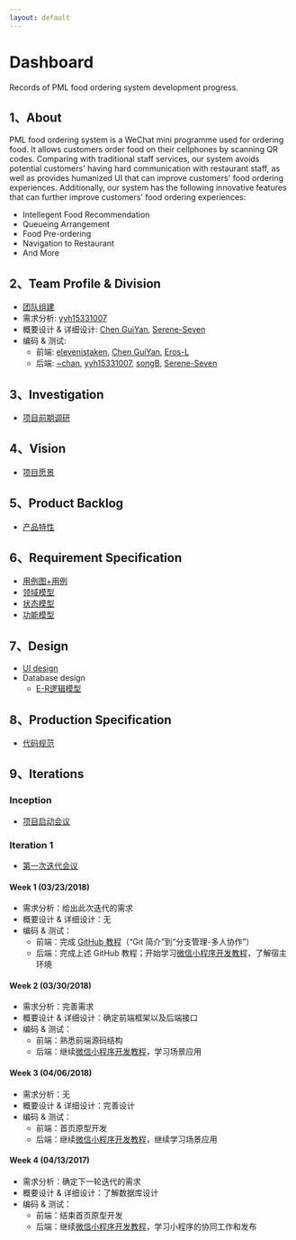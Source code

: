 ```yaml
---
layout: default
---
```


[team_profile]: https://github.com/OrderingService/Dashboard/blob/gh-pages/docs/team_profile.md
[yyh15331007]: https://github.com/yyh15331007
[Chen GuiYan]: https://github.com/15331016
[elevenistaken]: https://github.com/elevenistaken
[Eros-L]: https://github.com/Eros-L
[songB]: https://github.com/songB
[Serene-Seven]: https://github.com/Serene-Seven
[~chan]: https://github.com/StellaChan

[investigation]: https://github.com/OrderingService/Dashboard/blob/gh-pages/docs/investigation.pdf

[vision]: ()

[backlog]: https://github.com/OrderingService/Dashboard/blob/gh-pages/docs/backlog.md

[use_case]: https://github.com/OrderingService/Dashboard/blob/gh-pages/docs/use_case.md
[domain_model]: https://github.com/OrderingService/Dashboard/blob/gh-pages/docs/domain_model.md
[stage_model]: ()
[system_sequence]: ()

[ui_design]: ()
[er_model]: https://github.com/OrderingService/Dashboard/blob/gh-pages/docs/er_model.md

[inception_meeting]: https://github.com/OrderingService/Dashboard/blob/gh-pages/docs/inception_meeting.md

[iteration1_meeting]: ()
[mini_programme_tutorial]: https://developers.weixin.qq.com/ebook?action=get_post_info&token=935589521&volumn=1&lang=zh_CN&book=miniprogram&docid=0008aeea9a8978ab0086a685851c0a
[GitHub_Tutorial]: http://www.liaoxuefeng.com/wiki/0013739516305929606dd18361248578c67b8067c8c017b000

# Dashboard

Records of PML food ordering system development progress.


## 1、About
PML food ordering system is a WeChat mini programme used for ordering food. It allows customers order food on their cellphones by scanning QR codes. Comparing with traditional staff services, our system avoids potential customers' having hard communication with restaurant staff, as well as provides humanized UI that can improve customers' food ordering experiences. Additionally, our system has the following innovative features that can further improve customers' food ordering experiences: 

* Intellegent Food Recommendation
* Queueing Arrangement
* Food Pre-ordering
* Navigation to Restaurant
* And More


## 2、Team Profile & Division

* [团队组建][team_profile]
* 需求分析: [yyh15331007][yyh15331007]
* 概要设计 & 详细设计: [Chen GuiYan][Chen GuiYan], [Serene-Seven][Serene-Seven]
* 编码 & 测试: 
    - 前端: [elevenistaken][elevenistaken], [Chen GuiYan][Chen GuiYan], [Eros-L][Eros-L]
    - 后端: [~chan][~chan], [yyh15331007][yyh15331007], [songB][songB], [Serene-Seven][Serene-Seven]

## 3、Investigation

* [项目前期调研][investigation]

## 4、Vision

* [项目愿景][vision]

## 5、Product Backlog

* [产品特性][backlog]

## 6、Requirement Specification

* [用例图+用例][use_case]
* [领域模型][domain_model]
* [状态模型][stage_model]
* [功能模型][system_sequence]

## 7、Design

* [UI design][ui_design]
* Database design
  * [E-R逻辑模型][er_model]

## 8、Production Specification

* [代码规范]()

## 9、Iterations

### Inception

- [项目启动会议][inception_meeting]

### Iteration 1

- [第一次迭代会议][iteration1_meeting]

#### Week 1 (03/23/2018)

- 需求分析：给出此次迭代的需求
- 概要设计 & 详细设计：无
- 编码 & 测试：
    - 前端：完成 [GitHub 教程][GitHub_Tutorial]（“Git 简介”到“分支管理-多人协作”）
    - 后端：完成上述 GitHub 教程；开始学习[微信小程序开发教程][mini_programme_tutorial]，了解宿主环境

#### Week 2 (03/30/2018)

- 需求分析：完善需求
- 概要设计 & 详细设计：确定前端框架以及后端接口
- 编码 & 测试：
    - 前端：熟悉前端源码结构
    - 后端：继续[微信小程序开发教程][mini_programme_tutorial]，学习场景应用

#### Week 3 (04/06/2018)

- 需求分析：无
- 概要设计 & 详细设计：完善设计
- 编码 & 测试：
    - 前端：首页原型开发
    - 后端：继续[微信小程序开发教程][mini_programme_tutorial]，继续学习场景应用

#### Week 4 (04/13/2017)

- 需求分析：确定下一轮迭代的需求
- 概要设计 & 详细设计：了解数据库设计
- 编码 & 测试：
    - 前端：结束首页原型开发
    - 后端：继续[微信小程序开发教程][mini_programme_tutorial]，学习小程序的协同工作和发布

